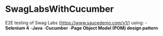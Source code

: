 # SwagLabsWithCucumber
E2E testing of Swag Labs (https://www.saucedemo.com/v1/) using:
-**Selenium 4**
-**Java**
-**Cucumber**
-**Page Object Model (POM) design pattern**
